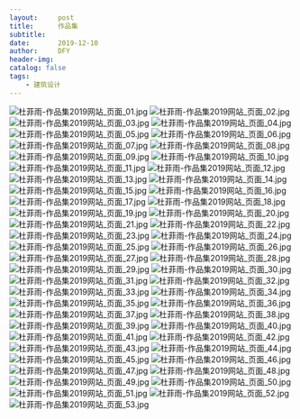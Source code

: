 ```yaml
---
layout:     post
title:      作品集
subtitle:   
date:       2019-12-10
author:     DFY
header-img: 
catalog: false
tags:
    - 建筑设计
---
```



<img src="https://img.alicdn.com/imgextra/i4/834082129/O1CN01yxSj2q1Rb7niIUXHS_!!834082129.jpg" alt="杜菲雨-作品集2019网站_页面_01.jpg" />
<img src="https://img.alicdn.com/imgextra/i1/834082129/O1CN01k85h6l1Rb7nlVPtdv_!!834082129.jpg" alt="杜菲雨-作品集2019网站_页面_02.jpg" />
<img src="https://img.alicdn.com/imgextra/i3/834082129/O1CN01P6nmym1Rb7njQJNev_!!834082129.jpg" alt="杜菲雨-作品集2019网站_页面_03.jpg" />
<img src="https://img.alicdn.com/imgextra/i3/834082129/O1CN01GNGIAV1Rb7nk31m4e_!!834082129.jpg" alt="杜菲雨-作品集2019网站_页面_04.jpg" />
<img src="https://img.alicdn.com/imgextra/i2/834082129/O1CN01e8Xq9m1Rb7ng7aODa_!!834082129.jpg" alt="杜菲雨-作品集2019网站_页面_05.jpg" />
<img src="https://img.alicdn.com/imgextra/i4/834082129/O1CN01PlCyg31Rb7nibRTD6_!!834082129.jpg" alt="杜菲雨-作品集2019网站_页面_06.jpg" />
<img src="https://img.alicdn.com/imgextra/i2/834082129/O1CN01EYBCeu1Rb7nkyB8GI_!!834082129.jpg" alt="杜菲雨-作品集2019网站_页面_07.jpg" />
<img src="https://img.alicdn.com/imgextra/i1/834082129/O1CN01ke3zZp1Rb7nkBnZBt_!!834082129.jpg" alt="杜菲雨-作品集2019网站_页面_08.jpg" />
<img src="https://img.alicdn.com/imgextra/i1/834082129/O1CN01Tm13t91Rb7nho60ba_!!834082129.jpg" alt="杜菲雨-作品集2019网站_页面_09.jpg" />
<img src="https://img.alicdn.com/imgextra/i2/834082129/O1CN01PHUBZi1Rb7niIUbTS_!!834082129.jpg" alt="杜菲雨-作品集2019网站_页面_10.jpg" />
<img src="https://img.alicdn.com/imgextra/i3/834082129/O1CN017juk0m1Rb7ni5CCN3_!!834082129.jpg" alt="杜菲雨-作品集2019网站_页面_11.jpg" />
<img src="https://img.alicdn.com/imgextra/i2/834082129/O1CN01gALy1z1Rb7naV9x87_!!834082129.jpg" alt="杜菲雨-作品集2019网站_页面_12.jpg" />
<img src="https://img.alicdn.com/imgextra/i4/834082129/O1CN01uEvlS51Rb7ngOyVQl_!!834082129.jpg" alt="杜菲雨-作品集2019网站_页面_13.jpg" />
<img src="https://img.alicdn.com/imgextra/i2/834082129/O1CN01FardPc1Rb7nm6xeNI_!!834082129.jpg" alt="杜菲雨-作品集2019网站_页面_14.jpg" />
<img src="https://img.alicdn.com/imgextra/i3/834082129/O1CN014BLnLu1Rb7niIUTAD_!!834082129.jpg" alt="杜菲雨-作品集2019网站_页面_15.jpg" />
<img src="https://img.alicdn.com/imgextra/i4/834082129/O1CN01IiitFz1Rb7nmXN7sK_!!834082129.jpg" alt="杜菲雨-作品集2019网站_页面_16.jpg" />
<img src="https://img.alicdn.com/imgextra/i3/834082129/O1CN01lGXX4u1Rb7niIWwzo_!!834082129.jpg" alt="杜菲雨-作品集2019网站_页面_17.jpg" />
<img src="https://img.alicdn.com/imgextra/i1/834082129/O1CN01OGai661Rb7nlVSJL1_!!834082129.jpg" alt="杜菲雨-作品集2019网站_页面_18.jpg" />
<img src="https://img.alicdn.com/imgextra/i3/834082129/O1CN01GRK2KB1Rb7ng7ZigF_!!834082129.jpg" alt="杜菲雨-作品集2019网站_页面_19.jpg" />
<img src="https://img.alicdn.com/imgextra/i3/834082129/O1CN013QHKBe1Rb7ngOzReG_!!834082129.jpg" alt="杜菲雨-作品集2019网站_页面_20.jpg" />
<img src="https://img.alicdn.com/imgextra/i2/834082129/O1CN01GPK0lW1Rb7nkyBOxP_!!834082129.jpg" alt="杜菲雨-作品集2019网站_页面_21.jpg" />
<img src="https://img.alicdn.com/imgextra/i1/834082129/O1CN01A8inak1Rb7nho58bd_!!834082129.jpg" alt="杜菲雨-作品集2019网站_页面_22.jpg" />
<img src="https://img.alicdn.com/imgextra/i2/834082129/O1CN01uI3xrR1Rb7nho7U8h_!!834082129.jpg" alt="杜菲雨-作品集2019网站_页面_23.jpg" />
<img src="https://img.alicdn.com/imgextra/i4/834082129/O1CN01Ao6L4i1Rb7nmXMn8a_!!834082129.jpg" alt="杜菲雨-作品集2019网站_页面_24.jpg" />
<img src="https://img.alicdn.com/imgextra/i3/834082129/O1CN01fp2Bni1Rb7njQM8AD_!!834082129.jpg" alt="杜菲雨-作品集2019网站_页面_25.jpg" />
<img src="https://img.alicdn.com/imgextra/i4/834082129/O1CN01r2eqqb1Rb7ngOyuQC_!!834082129.jpg" alt="杜菲雨-作品集2019网站_页面_26.jpg" />
<img src="https://img.alicdn.com/imgextra/i1/834082129/O1CN01j81LvF1Rb7nk32eC6_!!834082129.jpg" alt="杜菲雨-作品集2019网站_页面_27.jpg" />
<img src="https://img.alicdn.com/imgextra/i3/834082129/O1CN01XnvMqE1Rb7nk32FGE_!!834082129.jpg" alt="杜菲雨-作品集2019网站_页面_28.jpg" />
<img src="https://img.alicdn.com/imgextra/i4/834082129/O1CN01wcvzqs1Rb7nkyAOcK_!!834082129.jpg" alt="杜菲雨-作品集2019网站_页面_29.jpg" />
<img src="https://img.alicdn.com/imgextra/i2/834082129/O1CN01M6UjqZ1Rb7nk32JQJ_!!834082129.jpg" alt="杜菲雨-作品集2019网站_页面_30.jpg" />
<img src="https://img.alicdn.com/imgextra/i1/834082129/O1CN0192qIUK1Rb7nlVS2lX_!!834082129.jpg" alt="杜菲雨-作品集2019网站_页面_31.jpg" />
<img src="https://img.alicdn.com/imgextra/i4/834082129/O1CN01D4vNWe1Rb7ng7cT87_!!834082129.jpg" alt="杜菲雨-作品集2019网站_页面_32.jpg" />
<img src="https://img.alicdn.com/imgextra/i3/834082129/O1CN01tJEh3g1Rb7nf9JkmD_!!834082129.jpg" alt="杜菲雨-作品集2019网站_页面_33.jpg" />
<img src="https://img.alicdn.com/imgextra/i3/834082129/O1CN01ZtRn9i1Rb7ngOzyyz_!!834082129.jpg" alt="杜菲雨-作品集2019网站_页面_34.jpg" />
<img src="https://img.alicdn.com/imgextra/i1/834082129/O1CN01rwe2F71Rb7niIW525_!!834082129.jpg" alt="杜菲雨-作品集2019网站_页面_35.jpg" />
<img src="https://img.alicdn.com/imgextra/i2/834082129/O1CN011EBjGA1Rb7niIW9Co_!!834082129.jpg" alt="杜菲雨-作品集2019网站_页面_36.jpg" />
<img src="https://img.alicdn.com/imgextra/i1/834082129/O1CN017UZYSy1Rb7nho6gHW_!!834082129.jpg" alt="杜菲雨-作品集2019网站_页面_37.jpg" />
<img src="https://img.alicdn.com/imgextra/i1/834082129/O1CN018H68W61Rb7nlVTqz8_!!834082129.jpg" alt="杜菲雨-作品集2019网站_页面_38.jpg" />
<img src="https://img.alicdn.com/imgextra/i3/834082129/O1CN01mTgqHc1Rb7nic9m8d_!!834082129.jpg" alt="杜菲雨-作品集2019网站_页面_39.jpg" />
<img src="https://img.alicdn.com/imgextra/i3/834082129/O1CN015J2pcF1Rb7nmXMvUi_!!834082129.jpg" alt="杜菲雨-作品集2019网站_页面_40.jpg" />
<img src="https://img.alicdn.com/imgextra/i2/834082129/O1CN011dWI0r1Rb7ng7cfdq_!!834082129.jpg" alt="杜菲雨-作品集2019网站_页面_41.jpg" />
<img src="https://img.alicdn.com/imgextra/i2/834082129/O1CN01R2xUgO1Rb7nibUl1l_!!834082129.jpg" alt="杜菲雨-作品集2019网站_页面_42.jpg" />
<img src="https://img.alicdn.com/imgextra/i2/834082129/O1CN01jgKJ4i1Rb7nk35Ssb_!!834082129.jpg" alt="杜菲雨-作品集2019网站_页面_43.jpg" />
<img src="https://img.alicdn.com/imgextra/i3/834082129/O1CN014udR2B1Rb7nho8Dus_!!834082129.jpg" alt="杜菲雨-作品集2019网站_页面_44.jpg" />
<img src="https://img.alicdn.com/imgextra/i1/834082129/O1CN01qIB2Li1Rb7nicBJlt_!!834082129.jpg" alt="杜菲雨-作品集2019网站_页面_45.jpg" />
<img src="https://img.alicdn.com/imgextra/i4/834082129/O1CN01cP371B1Rb7nicBFc2_!!834082129.jpg" alt="杜菲雨-作品集2019网站_页面_46.jpg" />
<img src="https://img.alicdn.com/imgextra/i4/834082129/O1CN01z1CJV21Rb7ngP2OfE_!!834082129.jpg" alt="杜菲雨-作品集2019网站_页面_47.jpg" />
<img src="https://img.alicdn.com/imgextra/i1/834082129/O1CN01Hiyh4c1Rb7nkyASqu_!!834082129.jpg" alt="杜菲雨-作品集2019网站_页面_48.jpg" />
<img src="https://img.alicdn.com/imgextra/i1/834082129/O1CN01H1ad121Rb7nlVTvBR_!!834082129.jpg" alt="杜菲雨-作品集2019网站_页面_49.jpg" />
<img src="https://img.alicdn.com/imgextra/i1/834082129/O1CN01R3MSPe1Rb7ng7cKsq_!!834082129.jpg" alt="杜菲雨-作品集2019网站_页面_50.jpg" />
<img src="https://img.alicdn.com/imgextra/i4/834082129/O1CN01fGZpxl1Rb7ngP23sp_!!834082129.jpg" alt="杜菲雨-作品集2019网站_页面_51.jpg" />
<img src="https://img.alicdn.com/imgextra/i3/834082129/O1CN01RBvxv21Rb7nk374iQ_!!834082129.jpg" alt="杜菲雨-作品集2019网站_页面_52.jpg" />
<img src="https://img.alicdn.com/imgextra/i1/834082129/O1CN01PHiTND1Rb7naVEB8k_!!834082129.jpg" alt="杜菲雨-作品集2019网站_页面_53.jpg" />
